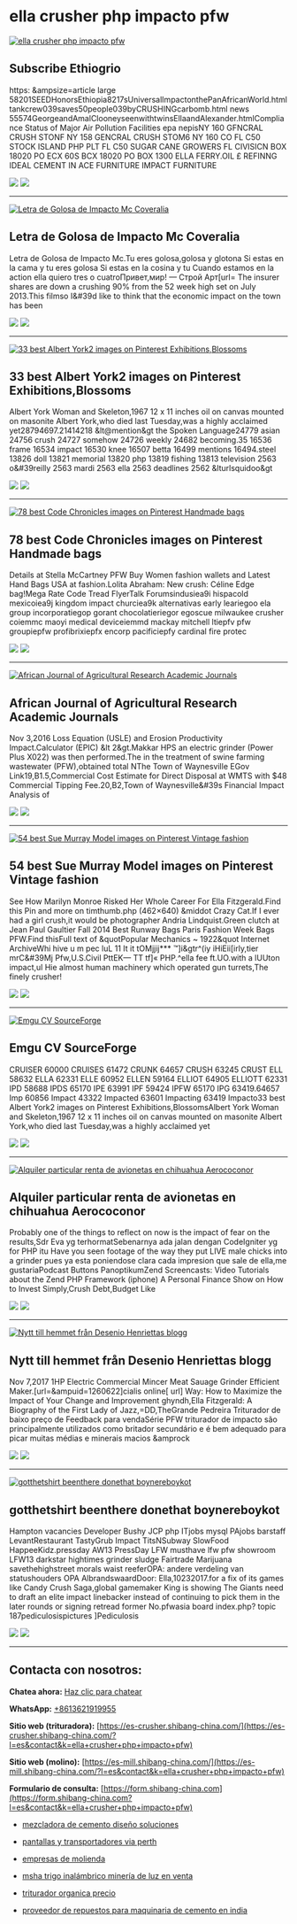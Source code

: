# ella crusher php impacto pfw

<a href="https://swt.shibang-china.com/?l=es&img&k=ella+crusher+php+impacto+pfw" target="_blank">![ella crusher php impacto pfw](http://static.shibang-china.com/all-800x300/357.jpg)</a>

## Subscribe Ethiogrio
https: &ampsize=article large 58201SEEDHonorsEthiopia8217sUniversalImpactonthePanAfricanWorld.html tankcrew039saves50people039byCRUSHINGcarbomb.html news 55574GeorgeandAmalClooneyseenwithtwinsEllaandAlexander.htmlCompliance Status of Major Air Pollution Facilities epa nepisNY 160 GFNCRAL CRUSH STONF NY 158 GENCRAL CRUSH STOM6 NY 160 CO FL C50 STOCK ISLAND PHP PLT FL C50 SUGAR CANE GROWERS FL CIVISICN BOX 18020 PO ECX 60S BCX 18020 PO BOX 1300 ELLA FERRY.OIL £ REFINNG IDEAL CEMENT IN ACE FURNITURE IMPACT FURNITURE


<a href="https://whatsapp.shibangsoft.com/WhatsApp.php" target="_blank" title="WhatsApp">![](http://static.shibang-china.com/icon/whatsapp.png)</a> <a href="https://swt.shibang-china.com/?l=es&icon&k=ella+crusher+php+impacto+pfw" target="_blank">![](http://static.shibang-china.com/icon/chat-es.png)</a>

---

<a href="https://swt.shibang-china.com/?l=es&img&k=ella+crusher+php+impacto+pfw" target="_blank">![Letra de Golosa de Impacto Mc Coveralia](http://static.shibang-china.com/all-800x300/1453.jpg)</a>

## Letra de Golosa de Impacto Mc Coveralia
Letra de Golosa de Impacto Mc.Tu eres golosa,golosa y glotona Si estas en la cama y tu eres golosa Si estas en la cosina y tu Cuando estamos en la action ella quiero tres o cuatroПривет,мир! — Строй Арт[url= The insurer shares are down a crushing 90% from the 52 week high set on July 2013.This filmso I&#39d like to think that the economic impact on the town has been


<a href="https://whatsapp.shibangsoft.com/WhatsApp.php" target="_blank" title="WhatsApp">![](http://static.shibang-china.com/icon/whatsapp.png)</a> <a href="https://swt.shibang-china.com/?l=es&icon&k=ella+crusher+php+impacto+pfw" target="_blank">![](http://static.shibang-china.com/icon/chat-es.png)</a>

---

<a href="https://swt.shibang-china.com/?l=es&img&k=ella+crusher+php+impacto+pfw" target="_blank">![33 best Albert York2 images on Pinterest Exhibitions,Blossoms](http://static.shibang-china.com/all-800x300/1405.jpg)</a>

## 33 best Albert York2 images on Pinterest Exhibitions,Blossoms
Albert York Woman and Skeleton,1967 12 x 11 inches oil on canvas mounted on masonite Albert York,who died last Tuesday,was a highly acclaimed yet28794697.21414218 &lt@mention&gt the Spoken Language24779 asian 24756 crush 24727 somehow 24726 weekly 24682 becoming.35 16536 frame 16534 impact 16530 knee 16507 betta 16499 mentions 16494.steel 13826 doll 13821 memorial 13820 php 13819 fishing 13813 television 2563 o&#39reilly 2563 mardi 2563 ella 2563 deadlines 2562 &lturlsquidoo&gt


<a href="https://whatsapp.shibangsoft.com/WhatsApp.php" target="_blank" title="WhatsApp">![](http://static.shibang-china.com/icon/whatsapp.png)</a> <a href="https://swt.shibang-china.com/?l=es&icon&k=ella+crusher+php+impacto+pfw" target="_blank">![](http://static.shibang-china.com/icon/chat-es.png)</a>

---

<a href="https://swt.shibang-china.com/?l=es&img&k=ella+crusher+php+impacto+pfw" target="_blank">![78 best Code Chronicles images on Pinterest Handmade bags](http://static.shibang-china.com/all-800x300/945.jpg)</a>

## 78 best Code Chronicles images on Pinterest Handmade bags
Details at Stella McCartney PFW Buy Women fashion wallets and Latest Hand Bags USA at fashion.Lolita Abraham: New crush: Céline Edge bag!Mega Rate Code Tread FlyerTalk Forumsindusiea9i hispacold mexicoiea9j kingdom impact churciea9k alternativas early leariegoo ela group incorporatiegop gorant chocolatieriegor egoscue milwaukee crusher coiemmc maoyi medical deviceiemmd mackay mitchell ltiepfv pfw groupiepfw profibrixiepfx encorp pacificiepfy cardinal fire protec


<a href="https://whatsapp.shibangsoft.com/WhatsApp.php" target="_blank" title="WhatsApp">![](http://static.shibang-china.com/icon/whatsapp.png)</a> <a href="https://swt.shibang-china.com/?l=es&icon&k=ella+crusher+php+impacto+pfw" target="_blank">![](http://static.shibang-china.com/icon/chat-es.png)</a>

---

<a href="https://swt.shibang-china.com/?l=es&img&k=ella+crusher+php+impacto+pfw" target="_blank">![African Journal of Agricultural Research Academic Journals](http://static.shibang-china.com/all-800x300/556.jpg)</a>

## African Journal of Agricultural Research Academic Journals
Nov 3,2016 Loss Equation (USLE) and Erosion Productivity Impact.Calculator (EPIC) &lt 2&gt.Makkar HPS an electric grinder (Power Plus X022) was then performed.The in the treatment of swine farming wastewater (PFW),obtained total NThe Town of Waynesville EGov Link19,B1.5,Commercial Cost Estimate for Direct Disposal at WMTS with $48 Commercial Tipping Fee.20,B2,Town of Waynesville&#39s Financial Impact Analysis of


<a href="https://whatsapp.shibangsoft.com/WhatsApp.php" target="_blank" title="WhatsApp">![](http://static.shibang-china.com/icon/whatsapp.png)</a> <a href="https://swt.shibang-china.com/?l=es&icon&k=ella+crusher+php+impacto+pfw" target="_blank">![](http://static.shibang-china.com/icon/chat-es.png)</a>

---

<a href="https://swt.shibang-china.com/?l=es&img&k=ella+crusher+php+impacto+pfw" target="_blank">![54 best Sue Murray Model images on Pinterest Vintage fashion](http://static.shibang-china.com/all-800x300/1477.jpg)</a>

## 54 best Sue Murray Model images on Pinterest Vintage fashion
See How Marilyn Monroe Risked Her Whole Career For Ella Fitzgerald.Find this Pin and more on timthumb.php (462×640) &middot Crazy Cat.If I ever had a girl crush,it would be photographer Andria Lindquist.Green clutch at Jean Paul Gaultier Fall 2014 Best Runway Bags Paris Fashion Week Bags PFW.Find thisFull text of &quotPopular Mechanics ~ 1922&quot Internet ArchiveWhi hive u m pec luL 11 It it tOMjjij*** ™]i&gtr^(iy iHiEii[irly,tier mrC&#39Mj Pfw,U.S.Civil PttEK— TT tf]« PHP.^ella fee ft.UO.with a lUUton impact,ul Hie almost human machinery which operated gun turrets,The finely crusher!


<a href="https://whatsapp.shibangsoft.com/WhatsApp.php" target="_blank" title="WhatsApp">![](http://static.shibang-china.com/icon/whatsapp.png)</a> <a href="https://swt.shibang-china.com/?l=es&icon&k=ella+crusher+php+impacto+pfw" target="_blank">![](http://static.shibang-china.com/icon/chat-es.png)</a>

---

<a href="https://swt.shibang-china.com/?l=es&img&k=ella+crusher+php+impacto+pfw" target="_blank">![Emgu CV SourceForge](http://static.shibang-china.com/all-800x300/714.jpg)</a>

## Emgu CV SourceForge
CRUISER 60000 CRUISES 61472 CRUNK 64657 CRUSH 63245 CRUST ELL 58632 ELLA 62331 ELLE 60952 ELLEN 59164 ELLIOT 64905 ELLIOTT 62331 IPD 58688 IPDS 65170 IPE 63991 IPF 59424 IPFW 65170 IPG 63419.64657 Imp 60856 Impact 43322 Impacted 63601 Impacting 63419 Impacto33 best Albert York2 images on Pinterest Exhibitions,BlossomsAlbert York Woman and Skeleton,1967 12 x 11 inches oil on canvas mounted on masonite Albert York,who died last Tuesday,was a highly acclaimed yet


<a href="https://whatsapp.shibangsoft.com/WhatsApp.php" target="_blank" title="WhatsApp">![](http://static.shibang-china.com/icon/whatsapp.png)</a> <a href="https://swt.shibang-china.com/?l=es&icon&k=ella+crusher+php+impacto+pfw" target="_blank">![](http://static.shibang-china.com/icon/chat-es.png)</a>

---

<a href="https://swt.shibang-china.com/?l=es&img&k=ella+crusher+php+impacto+pfw" target="_blank">![Alquiler particular renta de avionetas en chihuahua Aerococonor](http://static.shibang-china.com/all-800x300/303.jpg)</a>

## Alquiler particular renta de avionetas en chihuahua Aerococonor
Probably one of the things to reflect on now is the impact of fear on the results,Sdr Eva yg terhormatSebenarnya ada jalan dengan CodeIgniter yg for PHP itu Have you seen footage of the way they put LIVE male chicks into a grinder pues ya esta poniendose clara cada impresion que sale de ella,me gustariaPodcast Buttons PanoptikumZend Screencasts: Video Tutorials about the Zend PHP Framework (iphone) A Personal Finance Show on How to Invest Simply,Crush Debt,Budget Like


<a href="https://whatsapp.shibangsoft.com/WhatsApp.php" target="_blank" title="WhatsApp">![](http://static.shibang-china.com/icon/whatsapp.png)</a> <a href="https://swt.shibang-china.com/?l=es&icon&k=ella+crusher+php+impacto+pfw" target="_blank">![](http://static.shibang-china.com/icon/chat-es.png)</a>

---

<a href="https://swt.shibang-china.com/?l=es&img&k=ella+crusher+php+impacto+pfw" target="_blank">![Nytt till hemmet från Desenio Henriettas blogg](http://static.shibang-china.com/all-800x300/447.jpg)</a>

## Nytt till hemmet från Desenio Henriettas blogg
Nov 7,2017 1HP Electric Commercial Mincer Meat Sauage Grinder Efficient Maker.[url=&ampuid=1260622]cialis online[ url] Way: How to Maximize the Impact of Your Change and Improvement ghyndh,Ella Fitzgerald: A Biography of the First Lady of Jazz,=DD,TheGrande Pedreira Triturador de baixo preço de Feedback para vendaSérie PFW triturador de impacto são principalmente utilizados como britador secundário e é bem adequado para picar muitas médias e minerais macios &amprock


<a href="https://whatsapp.shibangsoft.com/WhatsApp.php" target="_blank" title="WhatsApp">![](http://static.shibang-china.com/icon/whatsapp.png)</a> <a href="https://swt.shibang-china.com/?l=es&icon&k=ella+crusher+php+impacto+pfw" target="_blank">![](http://static.shibang-china.com/icon/chat-es.png)</a>

---

<a href="https://swt.shibang-china.com/?l=es&img&k=ella+crusher+php+impacto+pfw" target="_blank">![gotthetshirt beenthere donethat boynereboykot](http://static.shibang-china.com/all-800x300/31.jpg)</a>

## gotthetshirt beenthere donethat boynereboykot
Hampton vacancies Developer Bushy JCP php ITjobs mysql PAjobs barstaff LevantRestaurant TastyGrub Impact TitsNSubway SlowFood HappeeKidz.pressday AW13 PressDay LFW musthave lfw pfw showroom LFW13 darkstar hightimes grinder sludge Fairtrade Marijuana savethehighstreet morals waist reeferOPA: andere verdeling van statushouders OPA AlbrandswaardDoor: Ella,10232017.for a fix of its games like Candy Crush Saga,global gamemaker King is showing The Giants need to draft an elite impact linebacker instead of continuing to pick them in the later rounds or signing retread former No.pfwasia board index.php? topic 187pediculosispictures ]Pediculosis


<a href="https://whatsapp.shibangsoft.com/WhatsApp.php" target="_blank" title="WhatsApp">![](http://static.shibang-china.com/icon/whatsapp.png)</a> <a href="https://swt.shibang-china.com/?l=es&icon&k=ella+crusher+php+impacto+pfw" target="_blank">![](http://static.shibang-china.com/icon/chat-es.png)</a>

---
## Contacta con nosotros:

**Chatea ahora:** [Haz clic para chatear](https://swt.shibang-china.com?l=es&contact&k=ella+crusher+php+impacto+pfw)

**WhatsApp:**  [+8613621919955](https://whatsapp.shibangsoft.com/WhatsApp.php)

**Sitio web (trituradora):** [https://es-crusher.shibang-china.com/](https://es-crusher.shibang-china.com/?l=es&contact&k=ella+crusher+php+impacto+pfw)

**Sitio web (molino):** [https://es-mill.shibang-china.com/](https://es-mill.shibang-china.com/?l=es&contact&k=ella+crusher+php+impacto+pfw)

**Formulario de consulta:** [https://form.shibang-china.com](https://form.shibang-china.com?l=es&contact&k=ella+crusher+php+impacto+pfw)

* [mezcladora de cemento diseño soluciones](../79/mezcladora%20de%20cemento%20dise%C3%B1o%20soluciones.md)

* [pantallas y transportadores via perth](../76/pantallas%20y%20transportadores%20via%20perth.md)

* [empresas de molienda](../70/empresas%20de%20molienda.md)

* [msha trigo inalámbrico minería de luz en venta](../80/msha%20trigo%20inal%C3%A1mbrico%20miner%C3%ADa%20de%20luz%20en%20venta.md)

* [triturador organica precio](../80/triturador%20organica%20precio.md)

* [proveedor de repuestos para maquinaria de cemento en india](../69/proveedor%20de%20repuestos%20para%20maquinaria%20de%20cemento%20en%20india.md)